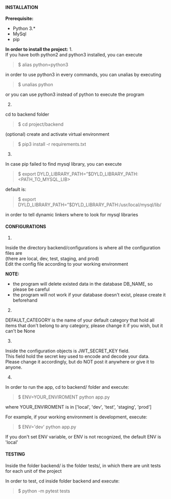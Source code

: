 #### INSTALLATION

**Prerequisite:**

- Python 3.*
- MySql
- pip

**In order to install the project:**
   1.  
   If you have both python2 and python3 installed, you can execute  
   > $ alias python=python3 
   
   in order to use python3 in every commands, you can unalias by executing  
   > $ unalias python  
   
   or you can use python3 instead of python to execute the program  

   2.   
   cd to backend folder
   > $ cd project/backend  
   
   (optional) create and activate virtual environment  
   > $ pip3 install -r requirements.txt  

   3.
   In case pip failed to find mysql library, you can execute  
   > $ export DYLD_LIBRARY_PATH=”$DYLD_LIBRARY_PATH:<PATH_TO_MYSQL_LIB>  
   
   default is:
   > $ export DYLD_LIBRARY_PATH=”$DYLD_LIBRARY_PATH:/usr/local/mysql/lib/  
   
   in order to tell dynamic linkers where to look for mysql libraries  


#### CONFIGURATIONS  

1.      
Inside the directory backend/configurations is where all the configuration files are  
(there are local, dev, test, staging, and prod)  
Edit the config file according to your working environment  

**NOTE:**
- the program will delete existed data in the database DB_NAME, so please be careful     
- the program will not work if your database doesn't exist, please create it beforehand   

2.      
DEFAULT_CATEGORY is the name of your default category that hold all items that don't belong to any category, please change it if you wish, but it can't be None    

3.
Inside the configuration objects is JWT_SECRET_KEY field.  
This field hold the secret key used to encode and decode your data.   
Please change it accordingly, but do NOT post it anywhere or give it to anyone.   

4.
In order to run the app, cd to backend/ folder and execute:
> $ ENV=YOUR_ENVIROMENT python app.py   

where YOUR_ENVIROMENT is in ['local', 'dev', 'test', 'staging', 'prod']

For example, if your working environment is development, execute:
> $ ENV='dev' python app.py

If you don't set ENV variable, or ENV is not recognized, the default ENV is 'local'


#### TESTING

Inside the folder backend/ is the folder tests/, in which there are unit tests for each unit of the project   

In order to test, cd inside folder backend and execute:   
> $ python -m pytest tests
